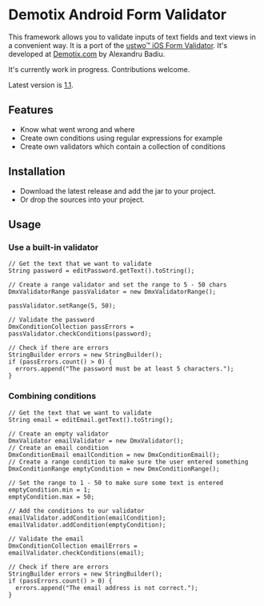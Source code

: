 Demotix Android Form Validator
==============================

This framework allows you to validate inputs of text fields and text views in a convenient way. It is a port of the [ustwo™ iOS Form Validator](https://github.com/ustwo/US2FormValidator "ustwo™ iOS Form Validator"). It's developed at [Demotix.com](http://www.demotix.com/ "Demotix.com") by Alexandru Badiu.

It's currently work in progress. Contributions welcome.

Latest version is [1.1](https://github.com/voidberg/DmxFormValidator/raw/master/releases/formvalidation-1.1.jar).

Features
--------

* Know what went wrong and where
* Create own conditions using regular expressions for example
* Create own validators which contain a collection of conditions

Installation
------------

* Download the latest release and add the jar to your project.
* Or drop the sources into your project.

Usage
-----

### Use a built-in validator

    // Get the text that we want to validate
    String password = editPassword.getText().toString();

    // Create a range validator and set the range to 5 - 50 chars
    DmxValidatorRange passValidator = new DmxValidatorRange();

    passValidator.setRange(5, 50);

    // Validate the password
    DmxConditionCollection passErrors = passValidator.checkConditions(password);

    // Check if there are errors
    StringBuilder errors = new StringBuilder();
    if (passErrors.count() > 0) {
      errors.append("The password must be at least 5 characters.");
    }

### Combining conditions

    // Get the text that we want to validate
    String email = editEmail.getText().toString();
    
    // Create an empty validator
    DmxValidator emailValidator = new DmxValidator();
    // Create an email condition
    DmxConditionEmail emailCondition = new DmxConditionEmail();
    // Create a range condition to make sure the user entered something
    DmxConditionRange emptyCondition = new DmxConditionRange();

    // Set the range to 1 - 50 to make sure some text is entered
    emptyCondition.min = 1;
    emptyCondition.max = 50;

    // Add the conditions to our validator
    emailValidator.addCondition(emailCondition);
    emailValidator.addCondition(emptyCondition);
    
    // Validate the email
    DmxConditionCollection emailErrors = emailValidator.checkConditions(email);

    // Check if there are errors
    StringBuilder errors = new StringBuilder();
    if (passErrors.count() > 0) {
      errors.append("The email address is not correct.");
    }
    
  
